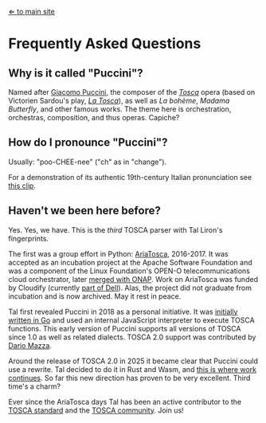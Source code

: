 [⇐ to main site](https://puccini.cloud)

Frequently Asked Questions
==========================

Why is it called "Puccini"?
---------------------------

Named after [Giacomo Puccini](https://en.wikipedia.org/wiki/Giacomo_Puccini), the composer of the [*Tosca*](https://en.wikipedia.org/wiki/Tosca) opera (based on Victorien Sardou's play, [*La Tosca*](https://en.wikipedia.org/wiki/La_Tosca)), as well as *La bohème*, *Madama Butterfly*, and other famous works. The theme here is orchestration, orchestras, composition, and thus operas. Capiche?

How do I pronounce "Puccini"?
-----------------------------

Usually: "poo-CHEE-nee" ("ch" as in "change").

For a demonstration of its authentic 19th-century Italian pronunciation see [this clip](https://www.youtube.com/watch?v=dQw4w9WgXcQ).

Haven't we been here before?
----------------------------

Yes. Yes, we have. This is the *third* TOSCA parser with Tal Liron's fingerprints.

The first was a group effort in Python: [AriaTosca](https://github.com/apache/incubator-ariatosca), 2016-2017. It was accepted as an incubation project at the Apache Software Foundation and was a component of the Linux Foundation's OPEN-O telecommunications cloud orchestrator, later [merged with ONAP](https://www.linuxfoundation.org/press/press-release/the-linux-foundation-announces-merger-of-open-source-ecomp-and-open-oto-form-new-open-network-automation-platform-onap-project). Work on AriaTosca was funded by Cloudify (currently [part of Dell](https://techcrunch.com/2023/01/25/dell-has-acquired-cloud-orchestration-startup-cloudify-sources-tell-us-for-around-100m/)). Alas, the project did not graduate from incubation and is now archived. May it rest in peace.

Tal first revealed Puccini in 2018 as a personal initiative. It was [initially written in Go](https://github.com/tliron/go-puccini) and used an internal JavaScript interpreter to execute TOSCA functions. This early version of Puccini supports all versions of TOSCA since 1.0 as well as related dialects. TOSCA 2.0 support was contributed by [Dario Mazza](https://github.com/xDaryamo).

Around the release of TOSCA 2.0 in 2025 it became clear that Puccini could use a rewrite. Tal decided to do it in Rust and Wasm, and [this is where work continues](https://github.com/tliron/puccini). So far this new direction has proven to be very excellent. Third time's a charm?

Ever since the AriaTosca days Tal has been an active contributor to the [TOSCA standard](https://www.oasis-open.org/committees/tosca/) and the [TOSCA community](https://github.com/oasis-open/tosca-community-contributions). Join us!
